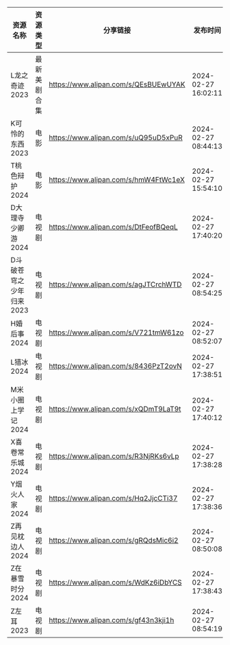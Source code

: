 | 资源名称           | 资源类型   | 分享链接                                 | 发布时间                |
| -------------- | ------ | ------------------------------------ | ------------------- |
| L龙之奇迹2023      | 最新美剧合集 | https://www.alipan.com/s/QEsBUEwUYAK | 2024-02-27 16:02:11 |
| K可怜的东西2023     | 电影     | https://www.alipan.com/s/uQ95uD5xPuR | 2024-02-27 08:44:13 |
| T桃色辩护2024      | 电影     | https://www.alipan.com/s/hmW4FtWc1eX | 2024-02-27 15:54:10 |
| D大理寺少卿游2024    | 电视剧    | https://www.alipan.com/s/DtFeofBQeqL | 2024-02-27 17:40:20 |
| D斗破苍穹之少年归来2023 | 电视剧    | https://www.alipan.com/s/agJTCrchWTD | 2024-02-27 08:54:25 |
| H婚后事2024       | 电视剧    | https://www.alipan.com/s/V721tmW61zo | 2024-02-27 08:52:07 |
| L猎冰2024        | 电视剧    | https://www.alipan.com/s/8436PzT2ovN | 2024-02-27 17:38:51 |
| M米小圈上学记2024    | 电视剧    | https://www.alipan.com/s/xQDmT9LaT9t | 2024-02-27 17:40:12 |
| X喜卷常乐城2024     | 电视剧    | https://www.alipan.com/s/R3NjRKs6vLp | 2024-02-27 17:38:28 |
| Y烟火人家2024      | 电视剧    | https://www.alipan.com/s/Hq2JjcCTi37 | 2024-02-27 17:38:36 |
| Z再见枕边人2024     | 电视剧    | https://www.alipan.com/s/gRQdsMic6i2 | 2024-02-27 08:50:08 |
| Z在暴雪时分2024     | 电视剧    | https://www.alipan.com/s/WdKz6iDbYCS | 2024-02-27 17:38:43 |
| Z左耳2023        | 电视剧    | https://www.alipan.com/s/gf43n3kji1h | 2024-02-27 08:54:19 |
